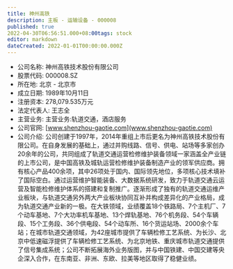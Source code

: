 ```yaml
---
title: 神州高铁
description: 主板 - 运输设备 - 000008
published: true
2022-04-30T06:56:51.000+08:00tags: stock
editor: markdown
dateCreated: 2022-01-01T00:00:00.000Z
---
```


- 公司名称: 神州高铁技术股份有限公司
- 股票代码: 000008.SZ
- 所在地: 北京 - 北京市
- 成立日期: 1989年10月11日
- 注册资本: 278,079.535万元
- 法定代表人: 王志全
- 主营业务: 主营业务:轨道交通，酒店服务
- 公司官网: [www.shenzhou-gaotie.com](www.shenzhou-gaotie.com)
- 公司介绍: 公司创建于1997年，2014年重组上市后更名为神州高铁技术股份有限公司。在自身发展的基础上，通过并购线路、信号、供电、站场等多家创办20余年的公司，共同组成了轨道交通运营检修维护装备领域一家涵盖全产业链的上市公司，是中国高铁及城轨运营检修维护装备制造产业的领军供应商。拥有核心产品400余项，其中26项处于国内、国际领先地位，多项核心技术填补了国际空白。通过运营维护智能装备、大数据系统研发，致力于轨道交通云运营及智能检修维护体系的搭建和复制推广。逐渐形成了独有的轨道交通运维产业板块，与轨道交通另外两大产业板块协同互补并构成差异化的产业格局，成为轨道交通产业新的一极。在大铁领域，业绩覆盖18个铁路局、7个主机厂、7个动车基地、7个大功率机车基地、13个焊轨基地、76个机务段、54个车辆段、15个工务段、36个供电段、54个动车所、16个货运站场、2000余个车站；在城市轨道交通领域，为42座城市提供了车辆检修工艺系统、为长沙、北京中低速磁浮提供了车辆检修工艺系统、为北京地铁、重庆城市轨道交通提供了信号集成系统；公司不断拓展海外业务版图，并与中国铁建、中国交建等央企深入合作，在东南亚、非洲、东欧、拉美等地区取得了稳健业绩。


